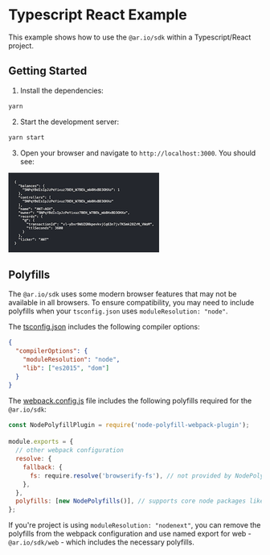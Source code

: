# Typescript React Example

This example shows how to use the `@ar.io/sdk` within a Typescript/React project.

## Getting Started

1. Install the dependencies:

```bash
yarn
```

2. Start the development server:

```bash
yarn start
```

3. Open your browser and navigate to `http://localhost:3000`. You should see:

![screenshot](./public/screenshot.png)

## Polyfills

The `@ar.io/sdk` uses some modern browser features that may not be available in all browsers. To ensure compatibility, you may need to include polyfills when your `tsconfig.json` uses `moduleResolution: "node"`.

The [tsconfig.json](./tsconfig.json) includes the following compiler options:

```json
{
  "compilerOptions": {
    "moduleResolution": "node",
    "lib": ["es2015", "dom"]
  }
}
```

The [webpack.config.js](./webpack.config.js) file includes the following polyfills required for the `@ar.io/sdk`:

```javascript
const NodePolyfillPlugin = require('node-polyfill-webpack-plugin');

module.exports = {
  // other webpack configuration
  resolve: {
    fallback: {
      fs: require.resolve('browserify-fs'), // not provided by NodePolyfills, so provide it here
    },
  },
  polyfills: [new NodePolyfills()], // supports core node packages like `crypto`, `process`, etc.
};
```

If you're project is using `moduleResolution: "nodenext"`, you can remove the polyfills from the webpack configuration and use named export for web - `@ar.io/sdk/web` - which includes the necessary polyfills.
